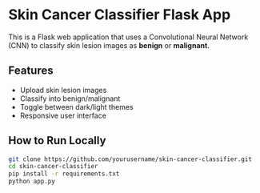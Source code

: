 # Skin Cancer Classifier Flask App

This is a Flask web application that uses a Convolutional Neural Network (CNN) to classify skin lesion images as **benign** or **malignant**.

## Features

- Upload skin lesion images
- Classify into benign/malignant
- Toggle between dark/light themes
- Responsive user interface

## How to Run Locally

```bash
git clone https://github.com/yourusername/skin-cancer-classifier.git
cd skin-cancer-classifier
pip install -r requirements.txt
python app.py
